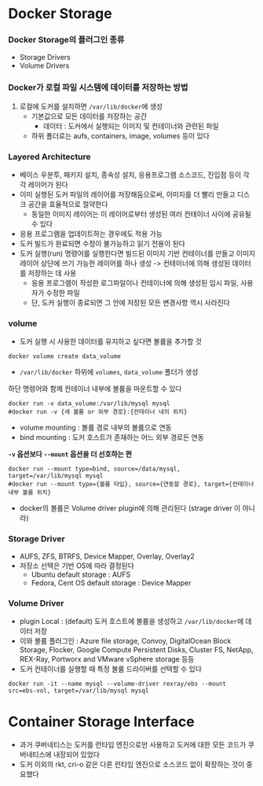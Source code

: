 # Docker Storage

### Docker Storage의 플러그인 종류
- Storage Drivers    
- Volume Drivers

### Docker가 로컬 파일 시스템에 데이터를 저장하는 방법

1. 로컬에 도커를 설치하면 `/var/lib/docker`에 생성
    - 기본값으로 모든 데이터를 저장하는 공간
        - 데이터 : 도커에서 실행되는 이미지 및 컨테이너와 관련된 파일
    - 하위 폴더로는 aufs, containers, image, volumes 등이 있다


### Layered Architecture
- 베이스 우분투, 패키지 설치, 종속성 설치, 응용프로그램 소스코드, 진입점 등이 각각 레이어가 된다
- 이미 실행된 도커 파일의 레이어를 저장해둠으로써, 이미지를 더 빨리 만들고 디스크 공간을 효율적으로 절약한다
    - 동일한 이미지 레이어는 이 레이어로부터 생성된 여러 컨테이너 사이에 공유될 수 있다
- 응용 프로그램을 업데이트하는 경우에도 적용 가능
- 도커 빌드가 완료되면 수정이 불가능하고 읽기 전용이 된다
- 도커 실행(run) 명령어를 실행한다면 빌드된 이미지 기반 컨테이너를 만들고 이미지 레이어 상단에 쓰기 가능한 레이어를 하나 생성 -> 컨테이너에 의해 생성된 데이터를 저장하는 데 사용
    - 응용 프로그램이 작성한 로그파일이나 컨테이너에 의해 생성된 임시 파일, 사용자가 수정한 파일
    - 단, 도커 실행이 종료되면 그 안에 저장된 모든 변경사항 역시 사라진다

### volume 
- 도커 실행 시 사용한 데이터를 유지하고 싶다면 볼륨을 추가할 것

```shell
docker volume create data_volume
```

- `/var/lib/docker` 하위에 `volumes`, `data_volume` 폴더가 생성

하단 명령어와 함께 컨테이너 내부에 볼륨을 마운트할 수 있다
```shell
docker run -v data_volume:/var/lib/mysql mysql
#docker run -v {새 볼륨 or 외부 경로}:{컨테이너 내의 위치}
```
- volume mounting : 볼륨 경로 내부의 볼륨으로 연동
- bind mounting : 도커 호스트가 존재하는 어느 외부 경로든 연동

**`-v` 옵션보다 `--mount` 옵션을 더 선호하는 편**

```shell
docker run --mount type=bind, source=/data/mysql, target=/var/lib/mysql mysql
#docker run --mount type={볼륨 타입}, source={연동할 경로}, target={컨테이너 내부 볼륨 위치} 
``` 
- docker의 볼륨은 Volume driver plugin에 의해 관리된다 (strage driver 이 아니라)

### Storage Driver
- AUFS, ZFS, BTRFS, Device Mapper, Overlay, Overlay2
- 저장소 선택은 기반 OS에 따라 결정된다
    - Ubuntu default storage : AUFS
    - Fedora, Cent OS default storage : Device Mapper

### Volume Driver
- plugin Local : (default) 도커 호스트에 볼륨을 생성하고 `/var/lib/docker`에 데이터 저장
- 이와 볼륨 플러그인 : Azure file storage, Convoy, DigitalOcean Block Storage, Flocker, Google Compute Persistent Disks, Cluster FS, NetApp, REX-Ray, Portworx and VMware vSphere storage 등등
- 도커 컨테이너를 실행할 때 특정 볼륨 드라이버를 선택할 수 있다
```shell
docker run -it --name mysql --volume-driver rexray/ebs --mount src=ebs-vol, target=/var/lib/mysql mysql
```

# Container Storage Interface
- 과거 쿠버네티스는 도커를 런타임 엔진으로만 사용하고 도커에 대한 모든 코드가 쿠버네티스에 내장되어 있었다
- 도커 이외의 rkt, cri-o 같은 다른 런타임 엔진으로 소스코드 없이 확장하는 것이 중요했다 